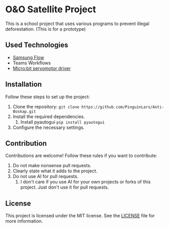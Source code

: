 # O&O Satellite Project

This is a school project that uses various programs to prevent illegal deforestation. (This is for a prototype)

## Used Technologies

- [Samsung Flow](https://www.samsung.com/us/support/owners/app/samsung_flow)
- Teams Workflows
- [Micro:bit servomotor driver](https://github.com/PinguinLars/anti-boskap-microdriver)

## Installation

Follow these steps to set up the project:

1. Clone the repository: `git clone https://github.com/PinguinLars/Anti-Boskap.git`
2. Install the required dependencies.
   1. Install pyautogui `pip install pyautogui`
3. Configure the necessary settings.

## Contribution

Contributions are welcome! Follow these rules if you want to contribute:

1. Do not make nonsense pull requests.
2. Clearly state what it adds to the project.
3. Do not use AI for pull requests.
   1. I don't care if you use AI for your own projects or forks of this project. Just don't use it for pull requests.

## License

This project is licensed under the MIT license. See the [LICENSE](LICENSE) file for more information.